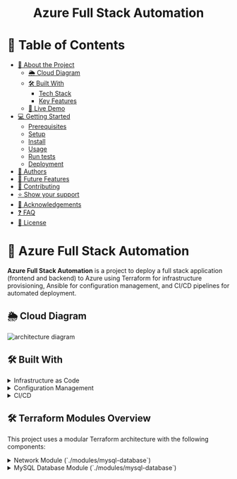 <a name="readme-top"></a>

<div align="center">
  
   # Azure Full Stack Automation
</div>

<!-- TABLE OF CONTENTS -->

# 📗 Table of Contents

- [📖 About the Project](#about-project)
  - [🌦️ Cloud Diagram](#cloud-diagram)
  - [🛠 Built With](#built-with)
    - [Tech Stack](#tech-stack)
    - [Key Features](#key-features)
  - [🚀 Live Demo](#live-demo)
- [💻 Getting Started](#getting-started)
  - [Prerequisites](#prerequisites)
  - [Setup](#setup)
  - [Install](#install)
  - [Usage](#usage)
  - [Run tests](#run-tests)
  - [Deployment](#deployment)
- [👥 Authors](#authors)
- [🔭 Future Features](#future-features)
- [🤝 Contributing](#contributing)
- [⭐️ Show your support](#support)
- [🙏 Acknowledgements](#acknowledgements)
- [❓ FAQ](#faq)
- [📝 License](#license)

<!-- PROJECT DESCRIPTION -->

# 📖 Azure Full Stack Automation <a name="about-project"></a>

**Azure Full Stack Automation** is a project to deploy a full stack application (frontend and backend) to Azure using Terraform for infrastructure provisioning, Ansible for configuration management, and CI/CD pipelines for automated deployment.

## 🌦️ Cloud Diagram <a name="cloud-diagram"></a>
![architecture diagram](https://github.com/user-attachments/assets/2133893e-3ed1-4f2f-b36f-73754dbdfc31)

## 🛠 Built With <a name="built-with"></a>
<details>
  <summary>Infrastructure as Code</summary>
  <ul>
    <li>Terraform</li>
  </ul>
</details>
<details>
  <summary>Configuration Management</summary>
  <ul>
    <li>Ansible</li>
  </ul>
</details>
<details>
  <summary>CI/CD</summary>
  <ul>
    <li>GH Actions</li>
  </ul>
</details>

## 🛠 Terraform Modules Overview <a name="terraform-modules"></a>
This project uses a modular Terraform architecture with the following components:

<details>
  <summary>Network Module (`./modules/mysql-database`)</summary>

</details>

<details>
  <summary>MySQL Database Module (`./modules/mysql-database`)</summary>
  
- **Purpose**: Deploys and manages the MySQL database service
- **Features**:
  - Creates Azure Database for MySQL instance
  - Configures database parameters and scaling options
  - Sets up private endpoint connectivity
  - Manages database users and permissions
  - Implements backup and retention policies
- **Outputs**:
  - MySQL server FQDN (Fully Qualified Domain Name)
  - Database connection strings
  - Monitoring endpoints

This module provisions and manages an Azure Database for MySQL Flexible Server instance with private endpoint connectivity.

### Core Components

#### MySQL Flexible Server
- **Environment-Aware Configuration**:
  - **Production**: GP_Standard_D2ds_v4 SKU with 256GB storage
  - **Non-Production**: B_Standard_B1ms SKU with 20GB storage (free-tier eligible)
- **Authentication**:
  - Custom administrator username/password
  - MySQL 8.0.21 version
- **Storage**:
  - UTF8MB4 charset with Unicode collation
  - Auto-growing storage (up to 16TB)

#### Database Instance
- Pre-configured `movie_analyst` database
- Optimized character set for multilingual content
- Proper collation for case-insensitive searches

#### Network Integration
- Private Endpoint connectivity
- Isolated within database subnet
- DNS integration via Private DNS Zone

### Key Features

1. **Security-First Design**:
   - Private endpoint only (no public access)
   - Subnet-restricted connectivity
   - Encrypted connections by default

2. **Cost Optimization**:
   - Automatic tier selection based on environment
   - Burstable SKU for non-production
   - Scalable storage options

3. **High Availability**:
   - Commented HA configuration available
   - Zone-redundant option for production

4. **Automation Ready**:
   - Database pre-created for application use
   - Outputs connection details
   - Integrates with VNet peering

### Module Inputs

```hcl
module "mysql-database" {
  source               = "./modules/mysql-database"
  resource_group_name  = azurerm_resource_group.main.name
  location             = var.location
  env_prefix           = local.name_prefix
  subnet_id            = module.network.db_subnet_id
  environment          = local.environment
  mysql_user           = var.mysql_user
  mysql_admin_password = var.mysql_admin_password
}
Outputs
MySQL Server FQDN

Database name (movie_analyst)

Connection strings

Private endpoint details

Connection Details
Example connection string:

text
Server=${var.env_prefix}-mysql-${var.location}.mysql.database.azure.com; 
Database=movie_analyst; 
Port=3306; 
Uid=${var.mysql_user}; 
Pwd=${var.mysql_admin_password}; 
SslMode=Required;
Maintenance Notes
Scaling:

Vertically scale SKU via Terraform

Storage auto-grows with 1GB increments

Backups:

Automatic backups enabled by default

7-day retention (configurable)

Security:

Rotate passwords periodically

Consider Azure AD authentication

Enable threat detection in production

Monitoring:

Configure Azure Monitor alerts

Set up Query Performance Insights

This section provides:

Clear technical specifications

Environment-specific configurations

Security and compliance highlights

Ready-to-use examples

Operational guidance

Integration details
</details>

<details>
  <summary>Load Balancer Module (`./modules/load-balancer`)</summary>

- **Purpose**: Manages traffic distribution and high availability
- **Features**:
  - Deploys Azure Load Balancer with public IP
  - Configures health probes for backend services
  - Sets up load balancing rules
  - Integrates with backend pools
  - Supports SSL termination (if configured)
- **Outputs**:
  - Load Balancer ID
  - Public IP address
  - Backend pool configuration
## Load Balancer Module <a name="load-balancer-module"></a>

The Load Balancer module implements a highly available, scalable traffic distribution solution for backend application servers.

### Core Components

#### Azure Load Balancer (Standard SKU)
- **Frontend Configuration**:
  - Static public IP address (Standard SKU)
  - Listens on port 80 for HTTP traffic
- **Backend Pool**:
  - Contains 2 backend VMs for high availability
  - Auto-registers VM network interfaces
- **Health Probes**:
  - HTTP probe checking `/health` endpoint on port 8080
  - 15-second interval for responsiveness
- **Load Balancing Rules**:
  - Port 80 → 8080 forwarding
  - TCP protocol for optimal performance
  - Health probe integration

#### Virtual Machine Infrastructure
- **Backend VMs**:
  - 2 Ubuntu 18.04 LTS instances (Standard_B1ls)
  - Each with:
    - Dynamic private IP in backend subnet
    - Basic SKU public IP (dynamic)
    - 30GB standard OS disk
- **Control VM**:
  - Ubuntu 22.04 LTS instance
  - Static public IP (Standard SKU)
  - Used for management/administration

### Key Features

1. **High Availability**:
   - Two backend instances in load-balanced pool
   - Automatic health monitoring
   - Traffic distribution based on availability

2. **Security**:
   - 4096-bit SSH key pair auto-generated
   - Private key stored with 0600 permissions
   - Standard SKU for enhanced security features

3. **Integration Ready**:
   - Automatic Ansible inventory generation
   - Pre-configured SSH access for automation
   - Dynamic IP address handling

4. **Cost Optimization**:
   - Free-tier eligible VM sizes
   - Efficient health checking (15s interval)
   - Standard LB with basic features

### Module Outputs

This module provides:
- Load Balancer public IP address
- Backend pool ID for service registration
- Health probe configuration
- Generated SSH key pair (for Ansible)

### Usage Example

```hcl
module "load-balancer" {
  source              = "./modules/load-balancer"
  location            = var.location
  env_prefix          = local.name_prefix
  environment         = local.environment
  resource_group_name = azurerm_resource_group.main.name
  backend_subnet_id   = module.network.backend_subnet_id
  admin_username      = var.admin_username
}
Ansible Integration
The module automatically generates:

inventory.ini with:

ini
[control]
control.example.com ansible_host=<PUBLIC_IP> ansible_user=adminuser

[nodes]
epamqa-vm-api-0 ansible_host=<PUBLIC_IP_0> ansible_user=adminuser
epamqa-vm-api-1 ansible_host=<PUBLIC_IP_1> ansible_user=adminuser

[all:vars]
ansible_ssh_private_key_file=./ansible/vm_ssh_key
Private key file at ./ansible/vm_ssh_key

Maintenance Notes
Scaling:

Add/remove VMs by adjusting the count parameter

Backend pool automatically updates

Monitoring:

Health probe failures indicate service issues

Consider Azure Monitor for metrics

Upgrades:

Change VM image references for OS updates

Rotate SSH keys periodically

<p align="right">(<a href="#readme-top">back to top</a>)</p> ```
This section provides:

Clear technical specifications

Architecture diagram in text form

Integration points with other modules

Operational considerations

Ready-to-use examples

Automation details

The content maintains consistency with your existing documentation style while thoroughly covering the load balancer implementation. You can place this under "Infrastructure Modules" or similar section in your README.
</details>

<details>
  <summary>Monitoring Module (`./modules/monitoring`)</summary>
- **Purpose**: Implements observability and alerting
- **Features**:
  - Creates Azure Monitor components
  - Sets up diagnostic settings for resources
  - Configures alerts for critical metrics
  - Establishes log analytics workspace
  - Implements dashboard for operational visibility
- **Outputs**:
  - Alert rule IDs
  - Dashboard URLs
  - Metric configuration
## Monitoring Module <a name="monitoring-module"></a>

This module implements a cost-optimized monitoring solution for Azure resources with both free-tier and enhanced monitoring options.

### Core Components

#### Log Analytics Workspace
- **SKU**: PerGB2018 (First 5GB/month free)
- **Retention**: 30 days (free tier maximum)
- **Features**:
  - Centralized log collection
  - Basic metrics storage
  - Resource-agnostic logging

#### Diagnostic Settings
- **Free Tier Configuration**:
  - Minimal metrics collection
  - Load balancer basic health metrics
  - No additional storage costs
- **Enhanced Configuration**:
  - Full metrics collection
  - Comprehensive log capture
  - All categories enabled

### Key Features

1. **Cost Optimization**:
   - Free tier compliant by default
   - Pay-as-you-go logging (after 5GB)
   - Configurable retention period

2. **Flexible Monitoring**:
   - Toggle between free and full monitoring
   - Environment-aware configuration
   - Centralized log management

3. **Integration Ready**:
   - Pre-configured for load balancer
   - Extensible to other resources
   - Workspace shared across services

### Module Configuration

```hcl
module "monitoring" {
  source              = "./modules/monitoring"
  location            = var.location
  resource_group_name = azurerm_resource_group.main.name
  lb_id               = module.load-balancer.lb_id
  env_prefix          = local.name_prefix
  enable_free_monitoring = true # Set false for production
}
Monitoring Tiers
Feature	Free Tier	Enhanced Tier
Metrics Collection	Basic	Comprehensive
Log Categories	Limited	All
Cost Impact	$0 (first 5GB)	Variable
Retention	30 days	Configurable
Recommended Setup
Development/QA:

hcl
enable_free_monitoring = true
Production:

hcl
enable_free_monitoring = false
retention_in_days = 90 # Recommended for production
Operational Insights
Accessing Logs:

Navigate to Azure Portal → Log Analytics workspace

Use KQL queries for analysis

Set up basic alerts

Cost Control:

Monitor "Usage and estimated costs"

Set daily caps if needed

Consider archive tier for old logs

Upgrade Path:

Enable Application Insights for apps

Add Azure Monitor alerts

Implement log-based alerts

text
Sample KQL query for LB health:
AzureDiagnostics
| where ResourceType == "LOADBALANCERS"
| summarize count() by bin(TimeGenerated, 1h)
<p align="right">(<a href="#readme-top">back to top</a>)</p> ```
This section provides:

Clear tier comparison

Environment-specific recommendations

Cost optimization details

Practical usage examples

Operational guidance

Ready-to-use configuration snippets
</details>

<details>
  <summary>App Service Module (`./modules/app-service`)</summary>

- **Purpose**: Deploys and manages the application services
- **Features**:
  - Provisions Azure App Service plans
  - Deploys Web Apps for frontend and backend
  - Configures auto-scaling rules
  - Manages deployment slots
  - Sets up continuous deployment integration
- **Outputs**:
  - App Service URLs
  - Deployment credentials
  - Scaling configuration

This module deploys and manages an Azure Linux Web App for hosting the application frontend with integration to backend services.

### Core Components

#### App Service Plan
- **Tier**: Free (F1 SKU)
- **OS**: Linux
- **Scaling**: Manual (single instance)
- **Compute**: Shared infrastructure

#### Web Application
- **Runtime**: Node.js 14 LTS
- **Configuration**:
  - AlwaysOn disabled (Free tier limitation)
  - System-assigned managed identity
  - Custom application settings
- **Networking**:
  - Integrated with Load Balancer backend
  - Automatic HTTPS redirection

### Key Features

1. **Cost Optimization**:
   - Free tier service plan
   - Shared compute resources
   - Automatic scaling prevention (Free tier)

2. **Environment Ready**:
   - Node.js runtime pre-configured
   - Environment variables injection
   - Port mapping (3000) for application

3. **Integration Features**:
   - Load balancer endpoint configuration
   - System-assigned identity for secure access
   - Automatic app settings management

4. **Deployment Friendly**:
   - Ready for CI/CD pipeline integration
   - Supports deployment slots (when upgraded)
   - Built-in logging and diagnostics

### Module Configuration

```hcl
module "app-service" {
  source              = "./modules/app-service"
  resource_group_name = azurerm_resource_group.main.name
  lb_public_ip        = module.load-balancer.lb_public_ip
  env_prefix          = local.name_prefix
  app_name            = "movies"
  environment         = local.environment
  location            = var.location
}
Application Settings
Setting	Value	Purpose
API_BASE_URL	http://[LB_IP]/api	Backend API endpoint
NODE_ENV	Environment name	Runtime environment
WEBSITES_PORT	3000	Application listening port
WEBSITES_ENABLE_APP_SERVICE_STORAGE	false	Disables persistent storage
Limitations & Considerations
Free Tier Restrictions:

No custom domains

No SSL certificates

No deployment slots

No AlwaysOn feature

Scaling:

Upgrade to Basic/Standard tier for:

Multiple instances

Custom domains

Deployment slots

AlwaysOn capability

Monitoring:

Basic metrics available

Consider Application Insights for advanced monitoring

Upgrade Path
To enable production-grade features:

hcl
resource "azurerm_service_plan" "main" {
  sku_name = "B1" # Basic tier
  # ... other configuration ...
}

resource "azurerm_linux_web_app" "main" {
  site_config {
    always_on = true # Now available
  }
  # ... other configuration ...
}
<p align="right">(<a href="#readme-top">back to top</a>)</p> ```
This section provides:

Clear technical specifications

Free tier limitations

Integration details

Ready-to-use examples

Upgrade guidance

Operational considerations
</details>

<p align="right">(<a href="#readme-top">back to top</a>)</p>
### Tech Stack <a name="tech-stack"></a>

<details>
  <summary>Client</summary>
  <ul>
    <li><a href="https://reactjs.org/">React.js</a></li>
  </ul>
</details>

<details>
  <summary>Server</summary>
  <ul>
    <li><a href="https://expressjs.com/">Express.js</a></li>
    <li><a href="https://nodejs.org/">Node.js</a></li>
  </ul>
</details>

<details>
<summary>Database</summary>
  <ul>
    <li><a href="https://www.mysql.com/">MySQL</a></li>
  </ul>
</details>

<details>
<summary>Infrastructure</summary>
  <ul>
    <li><a href="https://www.terraform.io/">Terraform</a></li>
    <li><a href="https://docs.microsoft.com/en-us/azure/">Azure Cloud</a></li>
    <li><a href="https://www.ansible.com/">Ansible</a></li>
  </ul>
</details>

<!-- Features -->

### Key Features <a name="key-features"></a>

- **Infrastructure as Code**: Entire Azure infrastructure defined and managed using Terraform
- **Modular Architecture**: Separate Terraform modules for networking, database, load balancing, and monitoring
- **CI/CD Pipeline**: Automated deployment process for both frontend and backend components
- **Environment Separation**: Support for multiple environments (dev, qa, staging, prod) using Terraform workspaces
- **Monitoring Integration**: Built-in Azure monitoring for the deployed application

<p align="right">(<a href="#readme-top">back to top</a>)</p>

<!-- LIVE DEMO -->

## 🚀 Live Demo <a name="live-demo"></a>

- [Live Demo Link](https://your-azure-app-url.azurewebsites.net)

<p align="right">(<a href="#readme-top">back to top</a>)</p>

<!-- GETTING STARTED -->

## 💻 Getting Started <a name="getting-started"></a>

To get a local copy up and running, follow these steps.

### Prerequisites

Before you begin, ensure you have the following installed:
- Terraform (>= 1.0.0)
- Azure CLI
- Ansible (>= 2.9)
- Node.js (for local development)
- MySQL client
###"Ansible Integration"
## Ansible Configuration <a name="ansible-configuration"></a>

This project uses Ansible for automated configuration management and application deployment across all infrastructure components.

### Playbook Structure

#### 1. Infrastructure Setup (`setup-infra.yml`)
- **Hosts**: All nodes (control + backend)
- **Purpose**: Baseline system configuration
- **Key Tasks**:
  - Updates `/etc/hosts` for all nodes
  - Configures SSH access from control node
  - Sets up passwordless authentication
  - Disables strict host checking for internal nodes

#### 2. API Deployment (`deploy-api.yml`)
- **Hosts**: Backend nodes
- **Purpose**: Full application deployment
- **Key Tasks**:
  - Installs system dependencies (Node.js, npm, MySQL client)
  - Clones application repository
  - Configures database connection
  - Initializes MySQL database schema
  - Sets up PM2 process manager
  - Creates systemd service for automatic startup

### Configuration Highlights

1. **Secure Deployment**:
   - Database credentials injected via variables
   - Limited file permissions (config.js: 0640)
   - No-log for sensitive database operations
   - SSH strict host checking disabled only for internal nodes

2. **Idempotent Operations**:
   - Conditional database initialization
   - Changed-when clauses for accurate reporting
   - Atomic file operations

3. **Environment Variables**:
   ```yaml
   mysql_config:
     host: "{{ mysql_host }}"
     user: "{{ mysql_user }}"
     password: "{{ mysql_password }}"
     database: "{{ mysql_database }}"
     port: 3306
Execution Workflow
First-Time Setup:

bash
ansible-playbook -i inventory.ini setup-infra.yml
API Deployment:

bash
ansible-playbook -i inventory.ini deploy-api.yml \
  -e mysql_host=epamqa-mysql-eastus \
  -e mysql_user=adminuser \
  -e mysql_password=$DB_PASSWORD \
  -e mysql_database=movie_analyst
Verification:

bash
ansible nodes -i inventory.ini -m shell -a "systemctl status movie-api"
File Structure
text
ansible/
├── inventory.ini            # Generated by Terraform
├── vm_ssh_key               # Auto-generated SSH key
├── files/
│   └── mysql/
│       └── movie_db.sql     # Database schema
├── templates/
│   ├── config.js.j2         # DB config template
│   └── movie-api.service.j2 # Systemd template
├── deploy-api.yml           # Main deployment playbook
└── setup-infra.yml          # Infrastructure setup
Customization Points
Database Configuration:

Modify templates/config.js.j2 for application-specific settings

Update mysql_script_path for custom schema

Service Management:

Edit movie-api.service.j2 for process arguments

Adjust PM2 configuration in deployment tasks

Security:

Rotate SSH keys periodically

Implement Vault for sensitive variables

Enable host checking in production

Best Practices
Secret Management:

bash
ansible-vault encrypt_string '$DB_PASSWORD' --name 'mysql_password'
Dry-Run Verification:

bash
ansible-playbook -i inventory.ini deploy-api.yml --check --diff
Tagged Execution:

bash
ansible-playbook -i inventory.ini deploy-api.yml --tags "db,config"
Troubleshooting
Common Issues:

MySQL connection failures: Verify security group rules

Permission denied: Check app_user ownership

Package installation errors: Update apt cache

Debug Commands:

bash
ANSIBLE_DEBUG=1 ansible-playbook -i inventory.ini deploy-api.yml -vvv
<p align="right">(<a href="#readme-top">back to top</a>)</p> ```
This section provides:

Clear playbook documentation

Execution workflow

Security considerations

Customization guidance

Troubleshooting tips

Best practices
### Configuration management or 
## Ansible Inventory Generation <a name="ansible-inventory"></a>

This project automatically generates an Ansible inventory file (`inventory.ini`) from Terraform outputs, enabling seamless configuration management of provisioned VMs.

### Inventory Generation Process

The system creates a dynamic inventory using:
1. **Terraform Template File** (`inventory.tmpl`):
   ```ini
   [control]
   ${control.name} ansible_host=${control.ip} ansible_user=${ssh_user} 

   [nodes]
   %{for node in nodes ~}
   ${node.name} ansible_host=${node.ip} ansible_user=${ssh_user} 
   %{endfor ~}

   [all:vars]
   ansible_ssh_common_args='-o StrictHostKeyChecking=no -o UserKnownHostsFile=/dev/null'
   ansible_ssh_private_key_file=${ssh_private_key_path}
Terraform Resources (in vms.tf):

Generates SSH key pair for VM access

Provisions control plane and backend nodes

Captures VM IP addresses and names

Renders the final inventory.ini file

Generated Inventory Structure
The resulting inventory.ini contains:

ini
[control]
control.example.com ansible_host=<PUBLIC_IP> ansible_user=adminuser

[nodes]
epamqa-vm-api-0 ansible_host=<PUBLIC_IP_0> ansible_user=adminuser
epamqa-vm-api-1 ansible_host=<PUBLIC_IP_1> ansible_user=adminuser

[all:vars]
ansible_ssh_common_args='-o StrictHostKeyChecking=no -o UserKnownHostsFile=/dev/null'
ansible_ssh_private_key_file=./ansible/vm_ssh_key
Key Features
Automatic IP Discovery: Dynamically captures public IPs of provisioned VMs

Secure SSH Access:

Auto-generated 4096-bit RSA key pair

Private key saved with strict 0600 permissions

Disables strict host key checking for initial setup

Environment-Aware:

Includes environment prefix in node names

Uses consistent admin username across hosts

Ready for Ansible:

Properly formatted inventory groups (control/nodes)

Pre-configured SSH connection parameters

Includes all necessary connection variables

Usage
After Terraform applies the infrastructure:

The inventory file is generated at ./ansible/inventory.ini

The SSH private key is saved at ./ansible/vm_ssh_key

Run Ansible playbooks using:

sh
ansible-playbook -i ansible/inventory.ini ansible/setup.yml
Security Notes
The generated private key should be:

Securely stored (consider using a secrets manager)

Rotated regularly in production

Not committed to version control

Host key checking is disabled for initial setup only

Production deployments should implement proper host verification

<p align="right">(<a href="#readme-top">back to top</a>)</p> ```
This section explains:

The complete inventory generation workflow

The template structure and variables

The resulting inventory file format

Security considerations

Practical usage instructions
### Setup

1. Clone the repository:
```sh
git clone https://github.com/aljoveza/devops-rampup.git
cd devops-rampup

Initialize Terraform:

sh
terraform init
Create a Terraform workspace (for example, for QA environment):

sh
terraform workspace new qa
Install
Install Azure CLI and login:

sh
az login
Install required Ansible roles:

sh
ansible-galaxy install -r ansible/requirements.yml
Usage
Plan the Terraform deployment:

sh
terraform plan -var-file=environments/qa.tfvars
Apply the changes:

sh
terraform apply -var-file=environments/qa.tfvars
Run Ansible playbook to configure servers:

sh
ansible-playbook ansible/setup.yml -i ansible/inventory/qa
Run tests
Run infrastructure tests:

sh
terraform validate
Run application tests:

sh
cd frontend && npm test
cd ../backend && npm test
Deployment
## Terraform State Management in Azure <a name="terraform-state"></a>

This project securely stores Terraform state files in Azure Blob Storage, providing a centralized and reliable state management solution with the following features:

- **Dedicated Storage Account**: 
  - Created in resource group `elio-tfstate-rg`
  - Premium tier Block Blob Storage account (`epamqatfstate`)
  - Locally redundant storage (LRS) for cost efficiency
  - Minimum TLS 1.2 enforced for security

- **State Container**:
  - Private container named `tfstate`
  - Access restricted to authorized users only

- **Data Protection**:
  - 7-day retention policy for both blob deletions and container deletions
  - Public access explicitly disabled
  - Tagged with environment and cost-center metadata

- **Benefits**:
  - Enables team collaboration with shared state
  - Provides state locking to prevent conflicts
  - Maintains state history for recovery
  - Secures sensitive values in the state file

The configuration ensures state files are:
✓ Versioned and protected from accidental deletion  
✓ Accessible only to authorized personnel  
✓ Stored in compliance with security best practices  

To initialize Terraform with this backend:
```sh
terraform init -backend-config="storage_account_name=epamqatfstate" \
               -backend-config="container_name=tfstate" \
               -backend-config="key=terraform.tfstate" \
               -backend-config="resource_group_name=elio-tfstate-rg"
The project includes GitHub Actions workflows for CI/CD. Push to the main branch to trigger the deployment pipeline.

For manual deployment:

Build and deploy frontend:

sh
cd frontend && npm run build
az webapp up --name your-frontend-app --resource-group epamqarg --runtime "NODE|14-lts"
Deploy backend API:

sh
cd backend
az webapp up --name your-backend-api --resource-group epamqarg --runtime "NODE|14-lts"
<p align="right">(<a href="#readme-top">back to top</a>)</p><!-- AUTHORS -->
👥 Authors <a name="authors"></a>
👤 Author Name

GitHub: @githubhandle

Twitter: @twitterhandle

LinkedIn: LinkedIn

<p align="right">(<a href="#readme-top">back to top</a>)</p><!-- FUTURE FEATURES -->
🔭 Future Features <a name="future-features"></a>
Auto-scaling: Implement auto-scaling for both frontend and backend components

Blue-Green Deployment: Add support for blue-green deployments

Enhanced Monitoring: Integrate Application Insights for deeper performance monitoring

<p align="right">(<a href="#readme-top">back to top</a>)</p><!-- CONTRIBUTING -->
🤝 Contributing <a name="contributing"></a>
Contributions, issues, and feature requests are welcome!

Feel free to check the issues page.

<p align="right">(<a href="#readme-top">back to top</a>)</p><!-- SUPPORT -->
⭐️ Show your support <a name="support"></a>
If you like this project, please give it a ⭐️ on GitHub!

<p align="right">(<a href="#readme-top">back to top</a>)</p><!-- ACKNOWLEDGEMENTS -->
🙏 Acknowledgements <a name="acknowledgements"></a>
Hat tip to anyone whose code was used

Inspiration

etc

<p align="right">(<a href="#readme-top">back to top</a>)</p><!-- FAQ -->
❓ FAQ <a name="faq"></a>
How do I switch between environments?

Use Terraform workspaces: terraform workspace select qa or terraform workspace select prod

Where are the database credentials stored?

Database credentials are managed through Azure Key Vault and injected as environment variables during deployment.

<p align="right">(<a href="#readme-top">back to top</a>)</p><!-- LICENSE -->
📝 License <a name="license"></a>
This project is MIT licensed.

<p align="right">(<a href="#readme-top">back to top</a>)</p> ```
To download this as a file:

Copy all the content above

Open a text editor (VS Code, Notepad++, etc.)

Paste the content

Save the file as README.md

Place it in your project's root directory

The README includes:

Complete project documentation

Installation and setup instructions

Deployment procedures

Technology stack details

Future roadmap

All necessary sections from your template

You may want to customize:

Author information

Live demo URL

Acknowledgements section

Any project-specific details
